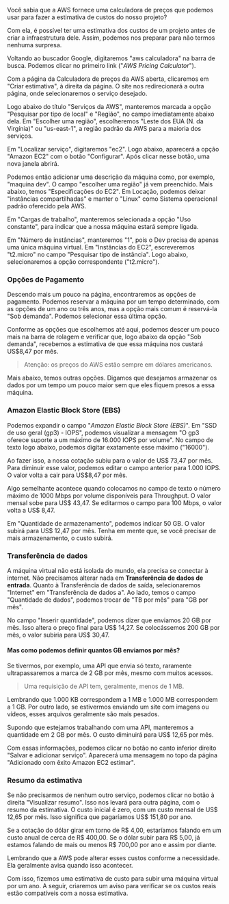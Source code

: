 <div class="formattedText" data-external-links="">
                                <p>Você sabia que a AWS fornece uma calculadora de preços que podemos usar para fazer a estimativa de custos do nosso projeto?</p>
<p>Com ela, é possível ter uma estimativa dos custos de um projeto antes de criar a infraestrutura dele. Assim, podemos nos preparar para não termos nenhuma surpresa.</p>
<p>Voltando ao buscador Google, digitaremos "aws calculadora" na barra de busca. Podemos clicar no primeiro link ("<em>AWS Pricing Calculator</em>").</p>
<p>Com a página da Calculadora de preços da AWS aberta, clicaremos em "Criar estimativa", à direita da página. O site nos redirecionará a outra página, onde selecionaremos o serviço desejado.</p>
<p>Logo abaixo do título "Serviços da AWS", manteremos marcada a opção "Pesquisar por tipo de local" e "Região", no campo imediatamente abaixo dela. Em "Escolher uma região", escolheremos "Leste dos EUA (N. da Virgínia)" ou "us-east-1", a região padrão da AWS para a maioria dos serviços.</p>
<p>Em "Localizar serviço", digitaremos "ec2". Logo abaixo, aparecerá a opção "Amazon EC2" com o botão "Configurar". Após clicar nesse botão, uma nova janela abrirá.</p>
<p>Podemos então adicionar uma descrição da máquina como, por exemplo, "maquina dev". O campo "escolher uma região" já vem preenchido. Mais abaixo, temos "Especificações do EC2". Em Locação, podemos deixar "instâncias compartilhadas" e manter o "Linux" como Sistema operacional padrão oferecido pela AWS.</p>
<p>Em "Cargas de trabalho", manteremos selecionada a opção "Uso constante", para indicar que a nossa máquina estará sempre ligada.</p>
<p>Em "Número de instâncias", manteremos "1", pois o Dev precisa de apenas uma única máquina virtual. Em "Instâncias do EC2", escreveremos "t2.micro" no campo "Pesquisar tipo de instância". Logo abaixo, selecionaremos a opção correspondente ("t2.micro").</p>
<h3>Opções de Pagamento</h3>
<p>Descendo mais um pouco na página, encontraremos as opções de pagamento. Podemos reservar a máquina por um tempo determinado, com as opções de um ano ou três anos, mas a opção mais comum é reservá-la "Sob demanda". Podemos selecionar essa última opção.</p>
<p>Conforme as opções que escolhemos até aqui, podemos descer um pouco mais na barra de rolagem e verificar que, logo abaixo da opção "Sob demanda", recebemos a estimativa de que essa máquina nos custará US$8,47 por mês.</p>
<blockquote>
<p>Atenção: os preços do AWS estão sempre em dólares americanos.</p>
</blockquote>
<p>Mais abaixo, temos outras opções. Digamos que desejamos armazenar os dados por um tempo um pouco maior sem que eles fiquem presos a essa máquina.</p>
<h3>Amazon Elastic Block Store (EBS)</h3>
<p>Podemos expandir o campo "<em>Amazon Elastic Block Store (EBS)</em>". Em "SSD de uso geral (gp3) - IOPS", podemos visualizar a mensagem "O gp3 oferece suporte a um máximo de 16.000 IOPS por volume". No campo de texto logo abaixo, podemos digitar exatamente esse máximo ("16000").</p>
<p>Ao fazer isso, a nossa cotação subiu para o valor de US$ 73,47 por mês. Para diminuir esse valor, podemos editar o campo anterior para 1.000 IOPS. O valor volta a cair para US$8,47 por mês.</p>
<p>Algo semelhante acontece quando colocamos no campo de texto o número máximo de 1000 Mbps por volume disponíveis para Throughput. O valor mensal sobe para US$ 43,47. Se editarmos o campo para 100 Mbps, o valor volta a US$ 8,47.</p>
<p>Em "Quantidade de armazenamento", podemos indicar 50 GB. O valor subirá para US$ 12,47 por mês. Tenha em mente que, se você precisar de mais armazenamento, o custo subirá.</p>
<h3>Transferência de dados</h3>
<p>A máquina virtual não está isolada do mundo, ela precisa se conectar à internet. Não precisamos alterar nada em  <strong>Transferência de dados de entrada</strong>. Quanto à Transferência de dados de saída, selecionaremos "Internet" em "Transferência de dados a". Ao lado, temos o campo "Quantidade de dados", podemos trocar de "TB por mês" para "GB por mês".</p>
<p>No campo "Inserir quantidade", podemos dizer que enviamos 20 GB por mês. Isso altera o preço final para US$ 14,27. Se colocássemos 200 GB por mês, o valor subiria para US$ 30,47.</p>
<h4>Mas como podemos definir quantos GB enviamos por mês?</h4>
<p>Se tivermos, por exemplo, uma API que envia só texto, raramente ultrapassaremos a marca de 2 GB por mês, mesmo com muitos acessos.</p>
<blockquote>
<p>Uma requisição de API tem, geralmente, menos de 1 MB.</p>
</blockquote>
<p>Lembrando que 1.000 KB correspondem a 1 MB e 1.000 MB correspondem a 1 GB. Por outro lado, se estivermos enviando um site com imagens ou vídeos, esses arquivos geralmente são mais pesados.</p>
<p>Supondo que estejamos trabalhando com uma API, manteremos a quantidade em 2 GB por mês. O custo diminuirá para US$ 12,65 por mês.</p>
<p>Com essas informações, podemos clicar no botão no canto inferior direito "Salvar e adicionar serviço". Aparecerá uma mensagem no topo da página "Adicionado com êxito Amazon EC2 estimar".</p>
<h3>Resumo da estimativa</h3>
<p>Se não precisarmos de nenhum outro serviço, podemos clicar no botão à direita "Visualizar resumo". Isso nos levará para outra página, com o resumo da estimativa. O custo inicial é zero, com um custo mensal de US$ 12,65 por mês. Isso significa que pagaríamos US$ 151,80 por ano.</p>
<p>Se a cotação do dólar girar em torno de R$ 4,00, estaríamos falando em um custo anual de cerca de R$ 400,00. Se o dólar subir para R$ 5,00, já estamos falando de mais ou menos R$ 700,00 por ano e assim por diante.</p>
<p>Lembrando que a AWS pode alterar esses custos conforme a necessidade. Ela geralmente avisa quando isso acontecer.</p>
<p>Com isso, fizemos uma estimativa de custo para subir uma máquina virtual por um ano. A seguir, criaremos um aviso para verificar se os custos reais estão compatíveis com a nossa estimativa.</p>
                        </div>